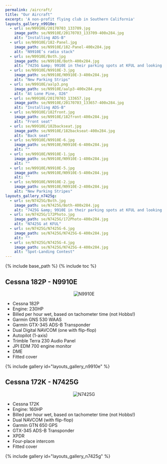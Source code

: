 ```yaml
---
permalink: /aircraft/
title: "Our Aircraft"
excerpt: 'A non-profit flying club in Southern California'
layouts_gallery_n9910e:
  - url: se/N9910E/20170703_133709.jpg
    image_path: se/N9910E/20170703_133709-400x284.jpg
    alt: "Installing ADS-B"
  - url: se/N9910E/182-Panel.jpg
    image_path: se/N9910E/182-Panel-400x284.jpg
    alt: "N9910E’s radio stack"
  - url: se/N9910E/Both.jpg
    image_path: se/N9910E/Both-400x284.jpg
    alt: "7425G &amp; 9910E in their parking spots at KFUL and looking pretty!"
  - url: se/N9910E/N9910E-3.jpg
    image_path: se/N9910E/N9910E-3-400x284.jpg
    alt: "New Parking Strips"
  - url: se/N9910E/aalp3.png
    image_path: se/N9910E/aalp3-400x284.png
    alt: "At Lone Pine, O26"
  - url: se/N9910E/20170703_133657.jpg
    image_path: se/N9910E/20170703_133657-400x284.jpg
    alt: "Installing ADS-B"
  - url: se/N9910E/182front.jpg
    image_path: se/N9910E/182front-400x284.jpg
    alt: "Front seat"
  - url: se/N9910E/182backseat.jpg
    image_path: se/N9910E/182backseat-400x284.jpg
    alt: "Back seat"
  - url: se/N9910E/N9910E-6.jpg
    image_path: se/N9910E/N9910E-6-400x284.jpg
    alt: ""
  - url: se/N9910E/N9910E-1.jpg
    image_path: se/N9910E/N9910E-1-400x284.jpg
    alt: ""
  - url: se/N9910E/N9910E-5.jpg
    image_path: se/N9910E/N9910E-5-400x284.jpg
    alt: ""
  - url: se/N9910E/N9910E-2.jpg
    image_path: se/N9910E/N9910E-2-400x284.jpg
    alt: "New Parking Stripes"
layouts_gallery_n7425g:
  - url: se/N7425G/Both.jpg
    image_path: se/N7425G/Both-400x284.jpg
    alt: "7425G &amp; 9910E in their parking spots at KFUL and looking pretty!"
  - url: se/N7425G/172Photo.jpg
    image_path: se/N7425G/172Photo-400x284.jpg
    alt: "N7425G at KFUL"
  - url: se/N7425G/N7425G-6.jpg
    image_path: se/N7425G/N7425G-6-400x284.jpg
    alt: ""
  - url: se/N7425G/N7425G-4.jpg
    image_path: se/N7425G/N7425G-4-400x284.jpg
    alt: "Spot-Landing Contest"
---
```


{% include base_path %}
{% include toc %}

## Cessna 182P - N9910E

<center><img src="{{ base_path }}/images/se/N9910E/182Photo.jpg" alt="N9910E" /></center>

<ul>
    <li>Cessna 182P</li>
    <li>Engine: 230HP</li>
    <li>Billed per hour wet, based on tachometer time (not Hobbs!)</li>
    <li>Garmin GNS 530 WAAS</li>
    <li>Garmin GTX-345 ADS-B Transponder</li>
    <li>Dual Digital NAVCOM (one with flip-flop)</li>
    <li>Autopilot (1-axis)</li>
    <li>Trimble Terra 230 Audio Panel</li>
    <li>JPI EDM 700 engine monitor</li>
    <li>DME</li>
    <li>Fitted cover</li>
</ul>

{% include gallery id="layouts_gallery_n9910e" %}

## Cessna 172K - N7425G

<center><img src="{{ base_path }}/images/se/N7425G/N7425G-1.jpg" alt="N7425G" /></center>

<ul>
    <li>Cessna 172K</li>
    <li>Engine: 160HP</li>
    <li>Billed per hour wet, based on tachometer time (not Hobbs!)</li>
    <li>Dual NAVCOM (with flip-flop)</li>
    <li>Garmin GTN 650 GPS</li>
    <li>GTX-345 ADS-B Transponder</li>
    <li>XPDR</li>
    <li>Four-place intercom</li>
    <li>Fitted cover</li>
</ul>

{% include gallery id="layouts_gallery_n7425g" %}
